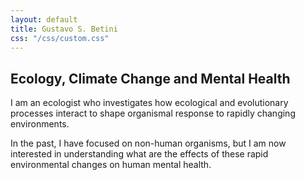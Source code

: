 ```yaml
---
layout: default
title: Gustavo S. Betini
css: "/css/custom.css"
---
```


<div class="container font-16">
  <h2>Ecology, Climate Change and Mental Health</h2>
  <p>I am an ecologist who investigates how ecological and evolutionary processes interact to shape organismal response to rapidly changing environments. 
  <p>In the past, I have focused on non-human organisms, but I am now interested in understanding what are the effects of these rapid environmental changes on human mental health.<p> 

